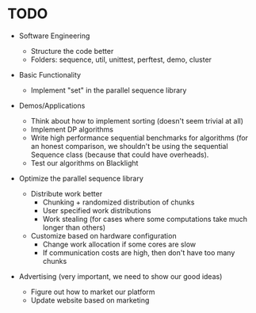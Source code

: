 # TODO

- Software Engineering
  - Structure the code better
  - Folders: sequence, util, unittest, perftest, demo, cluster

- Basic Functionality
  - Implement "set" in the parallel sequence library

- Demos/Applications
  - Think about how to implement sorting (doesn't seem trivial at all)
  - Implement DP algorithms
  - Write high performance sequential benchmarks for algorithms (for an honest comparison, we shouldn't be using the sequential Sequence class (because that could have overheads).
  - Test our algorithms on Blacklight

- Optimize the parallel sequence library
  - Distribute work better
    - Chunking + randomized distribution of chunks
    - User specified work distributions
    - Work stealing (for cases where some computations take much longer than others)
  - Customize based on hardware configuration
    - Change work allocation if some cores are slow
    - If communication costs are high, then don't have too many chunks

- Advertising (very important, we need to show our good ideas)
  - Figure out how to market our platform
  - Update website based on marketing

